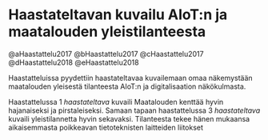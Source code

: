 # Haastateltavan kuvailu AIoT:n ja maatalouden yleistilanteesta

@aHaastattelu2017
@bHaastattelu2017
@cHaastattelu2017
@dHaastattelu2018
@eHaastattelu2018


Haastatteluissa pyydettiin haastateltavaa kuvailemaan omaa näkemystään maatalouden yleisestä tilanteesta AIoT:n ja digitalisaation näkökulmasta.

Haastattelussa 1 *haastateltava* kuvaili Maatalouden kenttää hyvin hajanaiseksi ja pirstaleiseksi. Samaan tapaan haastattelussa 3 *haastateltava* kuvaili yleistilannetta hyvin sekavaksi. Tilanteesta tekee hänen mukaansa aikaisemmasta poikkeavan tietoteknisten laitteiden liitokset 